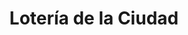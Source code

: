 ---
title: "Lotería de la Ciudad"
url: /ciudad-autonoma-de-buenos-aires/loteria-de-la-ciudad-estados-unidos/
shop: lotería
---